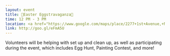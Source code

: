 ```yaml
---
layout: event
title: 🐰Easter Eggstravaganza🐰
time: 12 PM - 3 PM
location: <a href="https://www.google.com/maps/place/2277+1st+Avenue,+New+York,+NY+10035/@40.7968859,-73.937286,17z/data=!3m1!4b1!4m5!3m4!1s0x89c2f5fd45204bb5:0x7336362b2a69286b!8m2!3d40.7968819!4d-73.9350973">East Harlem</a>, Manhattan
link: http://goo.gl/eFmA5U
---
```

Volunteers will be helping with set up and clean up, as well as participating during the event, which includes Egg Hunt, Painting Contest, and more!

